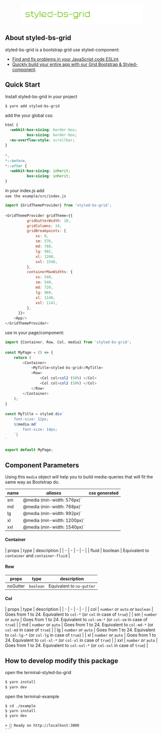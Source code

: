 <p align="center"><img src="./banner.jpg" width="400"/></p>

## About styled-bs-grid

styled-bs-grid is a bootstrap grid use styled-component:

- [Find and fix problems in your JavaScript code ESLint](https://eslint.org).
- [Quickly build your entire app with our Grid Bootstrap & Styled-component](https://github.com/imagine10255/styled-bs-grid/tree/master).




## Quick Start

Install styled-bs-grid in your project
```zsh
$ yarn add styled-bs-grid
```

add the your global css:

```css
html {
  -webkit-box-sizing: border-box;
          box-sizing: border-box;
  -ms-overflow-style: scrollbar;
}

*,
*::before,
*::after {
  -webkit-box-sizing: inherit;
          box-sizing: inherit;
}
```

in your index.js add  
`see the example/src/index.js`

```js
import {GridThemeProvider} from 'styled-bs-grid';

<GridThemeProvider gridTheme={{
          gridGutterWidth: 10,
          gridColumns: 24,
          gridBreakpoints: {
              xs: 0,
              sm: 576,
              md: 768,
              lg: 992,
              xl: 1200,
              xxl: 1540,
          },
          containerMaxWidths: {
              xs: 540,
              sm: 540,
              md: 720,
              lg: 960,
              xl: 1140,
              xxl: 1141,
          },
      }}>
    <App/>
</GridThemeProvider>
```

use in your page/component:
```js
import {Container, Row, Col, media} from 'styled-bs-grid';

const MyPage = () => {
    return (
        <Container>
            <MyTitle>styled-bs-grid</MyTitle>
            <Row>
                <Col col>col2 (50%) </Col>
                <Col col>col2 (50%) </Col>
            </Row>
        </Container>
    );
}

const MyTitle = styled.div`
    font-size: 12px;
    ${media.md`
        font-size: 14px;
    `}
`

export default MyPage;
```


## Component Parameters

Using this `media` object will help you to build media-queries that will fit the same way as Bootstrap do.

| name | *aliases* | css generated |
| - | - | - |
| sm | @media (min-width: 576px)` |
| md | @media (min-width: 768px)` |
| lg | @media (min-width: 992px)` |
| xl | @media (min-width: 1200px)` |
| xxl | @media (min-width: 1540px)` |


#### Container

| props | type | description |
| - | - | - | - |
| fluid | boolean | Equivalent to `container` and `container-fluid` |


#### Row

| props | type | description |
| - | - | - |
| noGutter | `boolean` | Equivalent to `no-gutter` |


#### Col

| props | type | description |
| - | - | - | - |
| col | `number` *or* `auto` *or* `boolean` | Goes from 1 to 24. Equivalent to `col-*` (or `col` in case of `true`) |
| sm | `number` *or* `auto` | Goes from 1 to 24. Equivalent to `col-sm-*` (or `col-sm` in case of `true`) |
| md | `number` *or* `auto` | Goes from 1 to 24. Equivalent to `col-md-*` (or `col-md` in case of `true`) |
| lg | `number` *or* `auto` | Goes from 1 to 24. Equivalent to `col-lg-*` (or `col-lg` in case of `true`) |
| xl | `number` *or* `auto` | Goes from 1 to 24. Equivalent to `col-xl-*` (or `col-xl` in case of `true`) |
| xxl | `number` *or* `auto` | Goes from 1 to 24. Equivalent to `col-xxl-*` (or `col-xxl` in case of `true`) |




## How to develop modify this package

open the terminal-styled-bs-grid
```zsh
$ yarn install
$ yarn dev
```

open the terminal-example
``````
$ cd ./example
$ yarn install
$ yarn dev

> 🚀 Ready on http://localhost:3000
```
